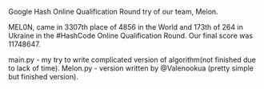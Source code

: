 Google Hash Online Qualification Round try of our team, Melon.

MEL0N, came in 3307th place of 4856 in the World and 173th of 264 in Ukraine in the #HashCode Online Qualification Round. Our final score was 11748647.

main.py - my try to write complicated version of algorithm(not finished due to lack of time).
Melon.py - version written by @Valenookua (pretty simple but finished version).
